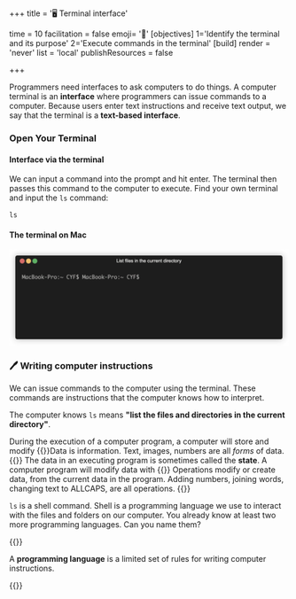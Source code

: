 +++
title = '🖥️ Terminal interface'

time = 10
facilitation = false
emoji= '🧩'
[objectives]
1='Identify the terminal and its purpose'
2='Execute commands in the terminal'
[build]
  render = 'never'
  list = 'local'
  publishResources = false

+++

Programmers need interfaces to ask computers to do things. A computer terminal is an **interface** where programmers can issue commands to a computer. Because users enter text instructions and receive text output, we say that the terminal is a **text-based interface**.

### Open Your Terminal

#### Interface via the terminal

We can input a command into the prompt and hit enter. The terminal then passes this command to the computer to execute. Find your own terminal and input the `ls` command:

```
ls
```

#### The terminal on Mac

![terminal](terminal.gif "The terminal is a window on the computer, prompting users for instructions. ")

### 🖊️ Writing computer instructions

We can issue commands to the computer using the terminal. These commands are instructions that the computer knows how to interpret.

The computer knows `ls` means **"list the files and directories in the current directory"**.

During the execution of a computer program, a computer will store and modify {{<tooltip title="data">}}Data is information. Text, images, numbers are all _forms_ of data.{{</tooltip>}} The data in an executing program is sometimes called the **state**. A computer program will modify data with {{<tooltip title="operations">}} Operations modify or create data, from the current data in the program. Adding numbers, joining words, changing text to ALLCAPS, are all operations.
{{</tooltip>}}

`ls` is a shell command. Shell is a programming language we use to interact with the files and folders on our computer. You already know at least two more programming languages. Can you name them?

{{<note title="Definition: programming language" type="definition">}}

A **programming language** is a limited set of rules for writing computer instructions.

{{</note>}}
